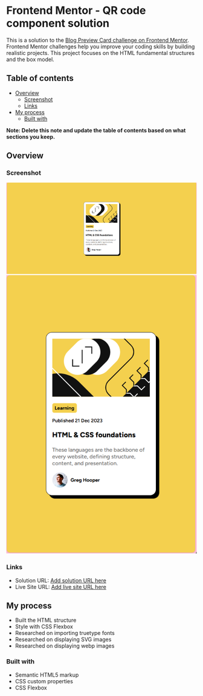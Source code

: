 # Frontend Mentor - QR code component solution

This is a solution to the [Blog Preview Card challenge on Frontend Mentor](https://www.frontendmentor.io/learning-paths/getting-started-on-frontend-mentor-XJhRWRREZd/steps/66a79b3ae2150da4c4325a62/challenge/start). Frontend Mentor challenges help you improve your coding skills by building realistic projects. This project focuses on the HTML fundamental structures and the box model.

## Table of contents

- [Overview](#overview)
  - [Screenshot](#screenshot)
  - [Links](#links)
- [My process](#my-process)
  - [Built with](#built-with)

**Note: Delete this note and update the table of contents based on what sections you keep.**

## Overview

### Screenshot

![This is my version of the solution to the coding challenge for web view](./final-web-view.png)
![This is my version of the solution to the coding challenge for mobile view](./final-mobile-view.png)

### Links

- Solution URL: [Add solution URL here](https://github.com/ajasmine94/blog-preview)
- Live Site URL: [Add live site URL here](https://blogcardpreview-1023.netlify.app/)

## My process

- Built the HTML structure
- Style with CSS Flexbox
- Researched on importing truetype fonts
- Researched on displaying SVG images
- Researched on displaying webp images

### Built with

- Semantic HTML5 markup
- CSS custom properties
- CSS Flexbox
